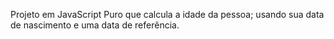 Projeto em JavaScript Puro que calcula a idade da pessoa; usando sua data de nascimento e uma data de referência.
